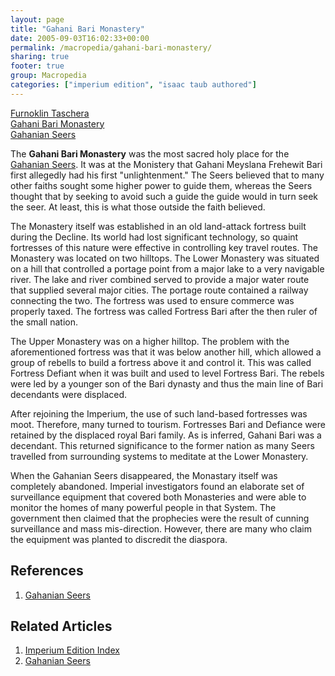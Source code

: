 ```yaml
---
layout: page
title: "Gahani Bari Monastery"
date: 2005-09-03T16:02:33+00:00
permalink: /macropedia/gahani-bari-monastery/
sharing: true
footer: true
group: Macropedia
categories: ["imperium edition", "isaac taub authored"]
---
```


<div class='row'>
	<div class='col-md-4'><a href='/macropedia/furnoklin-taschera'>Furnoklin Taschera</a></div>
	<div class='col-md-4'><a href='/macropedia/gahani-bari-monastery'>Gahani Bari Monastery</a></div>
	<div class='col-md-4'><a href='/macropedia/gahanian-seers'>Gahanian Seers</a></div>
</div>


The **Gahani Bari Monastery** was the most sacred holy place for the [Gahanian Seers](/macropedia/gahanian-seers). It was at the Monistery that Gahani Meyslana Frehewit Bari first allegedly had his first "unlightenment." The Seers believed that to many other faiths sought some higher power to guide them, whereas the Seers thought that by seeking to avoid such a guide the guide would in turn seek the seer. At least, this is what those outside the faith believed.

The Monastery itself was established in an old land-attack fortress built during the Decline. Its world had lost significant technology, so quaint fortresses of this nature were effective in controlling key travel routes. The Monastery was located on two hilltops. The Lower Monastery was situated on a hill that controlled a portage point from a major lake to a very navigable river. The lake and river combined served to provide a major water route that supplied several major cities. The portage route contained a railway connecting the two. The fortress was used to ensure commerce was properly taxed. The fortress was called Fortress Bari after the then ruler of the small nation.

The Upper Monastery was on a higher hilltop. The problem with the aforementioned fortress was that it was below another hill, which allowed a group of rebells to build a fortress above it and control it. This was called Fortress Defiant when it was built and used to level Fortress Bari. The rebels were led by a younger son of the Bari dynasty and thus the main line of Bari decendants were displaced.

After rejoining the Imperium, the use of such land-based fortresses was moot. Therefore, many turned to tourism. Fortresses Bari and Defiance were retained by the displaced royal Bari family. As is inferred, Gahani Bari was a decendant. This returned significance to the former nation as many Seers travelled from surrounding systems to meditate at the Lower Monastery.

When the Gahanian Seers disappeared, the Monastary itself was completely abandoned. Imperial investigators found an elaborate set of surveillance equipment that covered both Monasteries and were able to monitor the homes of many powerful people in that System. The government then claimed that the prophecies were the result of cunning surveillance and mass mis-direction. However, there are many who claim the equipment was planted to discredit the diaspora.

## References
1. [Gahanian Seers](/macropedia/gahanian-seers)

## Related Articles

1. [Imperium Edition Index](/macropedia/imperium-edition-index)
2. [Gahanian Seers](/macropedia/gahanian-seers)


 
